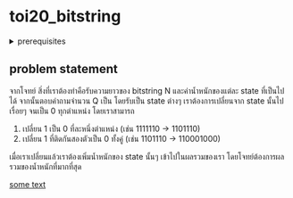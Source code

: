 # toi20_bitstring
<details>
  <summary> prerequisites </summary>
  <ins>bitmask dp</ins>, binary numbers, bitwise operators, dynamic programming,
</details>

## problem statement
จากโจทย์ สิ่งที่เราต้องทำคือรับความยาวของ bitstring N และค่าน้ำหนักของแต่ละ state ที่เป็นไปได้ จากนั้นตอบคำถามจำนวน Q เป็น โดยรับเป็น state ต่างๆ เราต้องการเปลี่ยนจาก state นั้นไปเรื่อยๆ จนเป็น 0 ทุกตำแหน่ง โดยเราสามารถ 

1. เปลี่ยน 1 เป็น 0 ที่ละหนึ่งตำแหน่ง (เช่น 1111110 → 1101110)
2. เปลี่ยน 1 ที่ติดกันสองตัวเป็น 0 ทั้งคู่ (เช่น 1101110 → 110001000)

เมื่อเราเปลี่ยนแล้วเราต้องเพิ่มน้ำหนักของ state นั้นๆ เข้าไปในผลรวมของเรา โดยโจทย์ต้องการผลรวมของน้ำหนักที่มากที่สุด

<u>some text</u>


